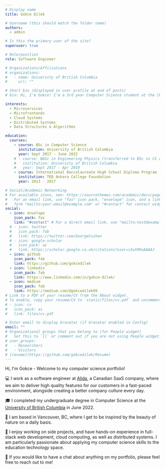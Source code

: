 ```yaml
---
# Display name
title: Gokce Dilek

# Username (this should match the folder name)
authors:
  - admin

# Is this the primary user of the site?
superuser: true

# Role/position
role: Software Engineer

# Organizations/Affiliations
# organizations:
#   - name: University of British Columbia
#     url: ""

# Short bio (displayed in user profile at end of posts)
# bio: Hi, I'm Gokce! I'm a 3rd year Computer Science student at the [University of British Columbia](https://www.ubc.ca/). This portfolio consists of my school & personal projects, work experience, resume, and related technical experience.

interests:
  - Microservices
  - Microfrontends
  - Cloud Systems
  - Distributed Systems
  - Data Structures & Algorithms

education:
  courses:
    - course: BSc in Computer Science
      institution: University of British Columbia
      year: Sept 2017 - June 2022
    # - course: BASc in Engineering Physics (transferred to BSc in CS during second year)
    #   institution: University of British Columbia
    #   year: Sept 2017 - Apr 2019
    - course: International Baccalaureate High School Diploma Program (IBDP)
      institution: TED Ankara College Foundation
      year: 2013 - 2017

# Social/Academic Networking
# For available icons, see: https://sourcethemes.com/academic/docs/page-builder/#icons
#   For an email link, use "fas" icon pack, "envelope" icon, and a link in the
#   form "mailto:your-email@example.com" or "#contact" for contact widget.
social:
  - icon: envelope
    icon_pack: fas
    link: "#contact" # For a direct email link, use "mailto:test@example.org".
  # - icon: twitter
  #   icon_pack: fab
  #   link: https://twitter.com/GeorgeCushen
  # - icon: google-scholar
  #   icon_pack: ai
  #   link: https://scholar.google.co.uk/citations?user=sIwtMXoAAAAJ
  - icon: github
    icon_pack: fab
    link: https://github.com/gokcedilek
  - icon: linkedin
    icon_pack: fab
    link: https://www.linkedin.com/in/gokce-dilek/
  - icon: medium
    icon_pack: fab
    link: https://medium.com/@gokcedilek99
# Link to a PDF of your resume/CV from the About widget.
# To enable, copy your resume/CV to `static/files/cv.pdf` and uncomment the lines below.
# - icon: cv
#   icon_pack: ai
#   link: files/cv.pdf

# Enter email to display Gravatar (if Gravatar enabled in Config)
email: ""
# Organizational groups that you belong to (for People widget)
#   Set this to `[]` or comment out if you are not using People widget.
# user_groups:
#   - Researchers
#   - Visitors
# [resume](https://github.com/gokcedilek/Resume)
---
```


Hi, I'm Gokce - Welcome to my computer science portfolio!

💻 I work as a software engineer at [Alida](https://www.alida.com/), a Canadian SaaS company, where we aim to deliver high quality features for our customers in a fast-paced environment, alongside creating a better company culture every day.

🎓 I completed my undergraduate degree in Computer Science at the [University of British Columbia](https://www.ubc.ca/) in June 2022.

🍁 I am based in Vancouver, BC, where I get to be inspired by the beauty of nature on a daily basis.

🚀 I enjoy working on side projects, and have hands-on experience in full-stack web development, cloud computing, as well as distributed systems. I am particularly passionate about applying my computer science skills to the education technology space.

🍵 If you would like to have a chat about anything on my portfolio, please feel free to reach out to me!
